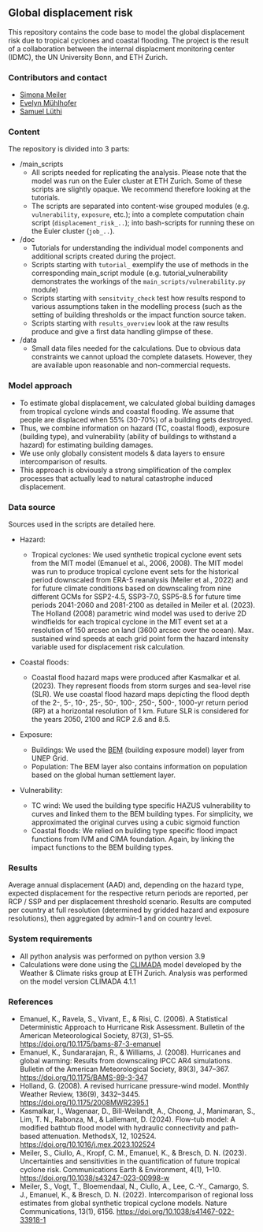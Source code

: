 ## Global displacement risk

This repository contains the code base to model the global displacement risk due to tropical cyclones and coastal flooding. The project is the result of a collaboration between the internal displacment monitoring center (IDMC), the UN University Bonn, and ETH Zurich.

### Contributors and contact
- [Simona Meiler](mailto:simona.meiler@usys.ethz.ch)
- [Evelyn Mühlhofer](mailto:evelyn.muehlhofer@usys.ethz.ch)
- [Samuel Lüthi](mailto:samuel.luethi@usys.ethz.ch)



### Content
The repository is divided into 3 parts:
  - /main_scripts
    - All scripts needed for replicating the analysis. Please note that the model was run on the Euler cluster at ETH Zurich. Some of these scripts are slightly opaque. We recommend therefore looking at the tutorials.
    - The scripts are separated into content-wise grouped modules (e.g. `vulnerability`, `exposure`, etc.); into a complete computation chain script (`displacement_risk_..`); into bash-scripts for running these on the Euler cluster (`job_..`).
  - /doc
    - Tutorials for understanding the individual model components and additional scripts created during the project. 
    - Scripts starting with `tutorial_` exemplify the use of methods in the corresponding main_script module (e.g. tutorial_vulnerability demonstrates the workings of the `main_scripts/vulnerability.py` module) 
    - Scripts starting with `sensitvity_check` test how results respond to various assumptions taken in the modelling process (such as the setting of building thresholds or the impact function source taken.
    - Scripts starting with `results_overview` look at the raw results produce and give a first data handling glimpse of these.
  - /data
    - Small data files needed for the calculations. Due to obvious data constraints we cannot upload the complete datasets. However, they are available upon reasonable and non-commercial requests.

### Model approach
- To estimate global displacement, we calculated global building damages from tropical cyclone winds and coastal flooding. We assume that people are displaced when 55% (30-70%) of a building gets destroyed.
- Thus, we combine information on hazard (TC, coastal flood), exposure (building type), and vulnerability (ability of buildings to withstand a hazard) for estimating building damages.
- We use only globally consistent models & data layers to ensure intercomparison of results.
- This approach is obviously a strong simplification of the complex processes that actually lead to natural catastrophe induced displacement.

### Data source
Sources used in the scripts are detailed here.
- Hazard:
  - Tropical cyclones: 
We used synthetic tropical cyclone event sets from the MIT model (Emanuel et al., 2006, 2008). The MIT model was run to produce tropical cyclone event sets for the historical period downscaled from ERA-5 reanalysis (Meiler et al., 2022) and for future climate conditions based on downscaling from nine different GCMs for SSP2-4.5, SSP3-7.0, SSP5-8.5 for future time periods 2041-2060 and 2081-2100 as detailed in Meiler et al. (2023). 
The Holland (2008) parametric wind model was used to derive 2D windfields for each tropical cyclone in the MIT event set at a resolution of 150 arcsec on land (3600 arcsec over the ocean). Max. sustained wind speeds at each grid point form the hazard intensity variable used for displacement risk calculation.

- Coastal floods:
  - Coastal flood hazard maps were produced after Kasmalkar et al. (2023). They represent floods from storm surges and sea-level rise (SLR). We use coastal flood hazard maps depicting the flood depth of the 2-, 5-, 10-, 25-, 50-, 100-, 250-, 500-, 1000-yr return period (RP) at a horizontal resolution of 1 km. Future SLR is considered for the years 2050, 2100 and RCP 2.6 and 8.5.

- Exposure: 
  - Buildings: We used the [BEM](https://giri.unepgrid.ch/sites/default/files/2023-09/GIRI_BEM_report_UNIGE.pdf) (building exposure model) layer from UNEP Grid.
  - Population: The BEM layer also contains information on population based on the global human settlement layer.

- Vulnerability: 
  - TC wind: We used the building type specific HAZUS vulnerability to curves and linked them to the BEM building types. For simplicity, we approximated the original curves using a cubic sigmoid function
  - Coastal floods: We relied on building type specific flood impact functions from IVM and CIMA foundation. Again, by linking the impact functions to the BEM building types.

### Results

Average annual displacement (AAD) and, depending on the hazard type, expected displacement for the respective return periods are reported, per RCP / SSP and per displacement threshold scenario. Results are computed per country at full resolution (determined by gridded hazard and exposure resolutions), then aggregated by admin-1 and on country level. 

### System requirements

- All python analysis was performed on python version 3.9
- Calculations were done using the  [CLIMADA](https://github.com/CLIMADA-project/climada_python) model developed by the Weather & Climate risks group at ETH Zurich. Analysis was performed on the model version CLIMADA 4.1.1

### References
* Emanuel, K., Ravela, S., Vivant, E., & Risi, C. (2006). A Statistical Deterministic Approach to Hurricane Risk Assessment. Bulletin of the American Meteorological Society, 87(3), S1–S5. https://doi.org/10.1175/bams-87-3-emanuel 
* Emanuel, K., Sundararajan, R., & Williams, J. (2008). Hurricanes and global warming: Results from downscaling IPCC AR4 simulations. Bulletin of the American Meteorological Society, 89(3), 347–367. https://doi.org/10.1175/BAMS-89-3-347 
* Holland, G. (2008). A revised hurricane pressure-wind model. Monthly Weather Review, 136(9), 3432–3445. https://doi.org/10.1175/2008MWR2395.1
* Kasmalkar, I., Wagenaar, D., Bill-Weilandt, A., Choong, J., Manimaran, S., Lim, T. N., Rabonza, M., & Lallemant, D. (2024). Flow-tub model: A modified bathtub flood model with hydraulic connectivity and path-based attenuation. MethodsX, 12, 102524. https://doi.org/10.1016/j.mex.2023.102524 
* Meiler, S., Ciullo, A., Kropf, C. M., Emanuel, K., & Bresch, D. N. (2023). Uncertainties and sensitivities in the quantification of future tropical cyclone risk. Communications Earth & Environment, 4(1), 1–10. https://doi.org/10.1038/s43247-023-00998-w 
* Meiler, S., Vogt, T., Bloemendaal, N., Ciullo, A., Lee, C.-Y., Camargo, S. J., Emanuel, K., & Bresch, D. N. (2022). Intercomparison of regional loss estimates from global synthetic tropical cyclone models. Nature Communications, 13(1), 6156. https://doi.org/10.1038/s41467-022-33918-1 
